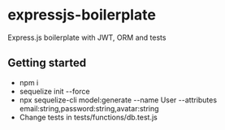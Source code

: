 # expressjs-boilerplate
Express.js boilerplate with JWT, ORM and tests

## Getting started
- npm i
- sequelize init --force
- npx sequelize-cli model:generate --name User --attributes email:string,password:string,avatar:string
- Change tests in tests/functions/db.test.js
